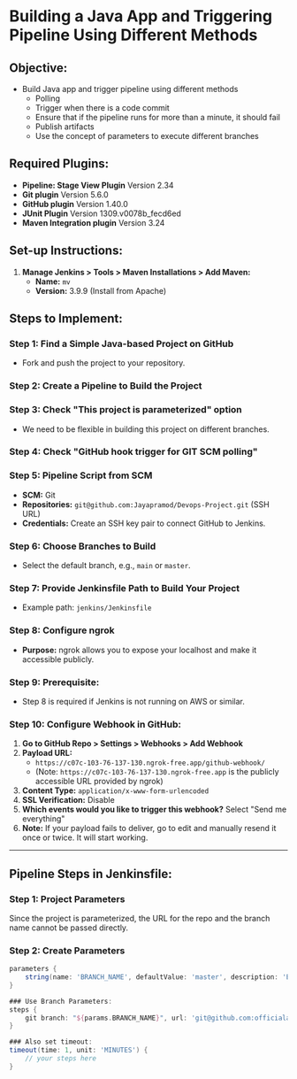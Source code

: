 # **Building a Java App and Triggering Pipeline Using Different Methods**

## **Objective:**
- Build Java app and trigger pipeline using different methods
    - Polling
    - Trigger when there is a code commit
    - Ensure that if the pipeline runs for more than a minute, it should fail
    - Publish artifacts
    - Use the concept of parameters to execute different branches

## **Required Plugins:**
- **Pipeline: Stage View Plugin** Version 2.34
- **Git plugin** Version 5.6.0
- **GitHub plugin** Version 1.40.0
- **JUnit Plugin** Version 1309.v0078b_fecd6ed
- **Maven Integration plugin** Version 3.24

## **Set-up Instructions:**
1. **Manage Jenkins > Tools > Maven Installations > Add Maven:**
    - **Name:** `mv`
    - **Version:** 3.9.9 (Install from Apache)

## **Steps to Implement:**

### **Step 1: Find a Simple Java-based Project on GitHub**
- Fork and push the project to your repository.

### **Step 2: Create a Pipeline to Build the Project**

### **Step 3: Check "This project is parameterized" option**
- We need to be flexible in building this project on different branches.

### **Step 4: Check "GitHub hook trigger for GIT SCM polling"**

### **Step 5: Pipeline Script from SCM**
- **SCM:** Git
- **Repositories:** `git@github.com:Jayapramod/Devops-Project.git` (SSH URL)
- **Credentials:** Create an SSH key pair to connect GitHub to Jenkins.

### **Step 6: Choose Branches to Build**
- Select the default branch, e.g., `main` or `master`.

### **Step 7: Provide Jenkinsfile Path to Build Your Project**
- Example path: `jenkins/Jenkinsfile`

### **Step 8: Configure ngrok**
- **Purpose:** ngrok allows you to expose your localhost and make it accessible publicly.

### **Step 9: Prerequisite:**
- Step 8 is required if Jenkins is not running on AWS or similar.

### **Step 10: Configure Webhook in GitHub:**
1. **Go to GitHub Repo > Settings > Webhooks > Add Webhook**
2. **Payload URL:** 
    - `https://c07c-103-76-137-130.ngrok-free.app/github-webhook/`
    - (Note: `https://c07c-103-76-137-130.ngrok-free.app` is the publicly accessible URL provided by ngrok)
3. **Content Type:** `application/x-www-form-urlencoded`
4. **SSL Verification:** Disable
5. **Which events would you like to trigger this webhook?** Select "Send me everything"
6. **Note:** If your payload fails to deliver, go to edit and manually resend it once or twice. It will start working.

---

## **Pipeline Steps in Jenkinsfile:**

### **Step 1: Project Parameters**
Since the project is parameterized, the URL for the repo and the branch name cannot be passed directly.

### **Step 2: Create Parameters**
```groovy
parameters {
    string(name: 'BRANCH_NAME', defaultValue: 'master', description: 'Enter the branch name to build')
}

### Use Branch Parameters:
steps {
    git branch: "${params.BRANCH_NAME}", url: 'git@github.com:officialarun/Devops-Project.git'
}

### Also set timeout:
timeout(time: 1, unit: 'MINUTES') {
    // your steps here
}

